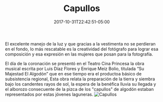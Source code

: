 ﻿---
title: "Capullos"
description: "Sritas que tomaron parte en las fiestas. Grupo en el Casino Feria del algodón . Torreón coahuila"
slug: "d"
image: pic19.jpg
keywords: ""
categories: 
    - ""
    - ""
date: 2017-10-31T22:42:51-05:00
draft: false
---

El excelente manejo de la luz y que gracias a la vestimenta no se perdieran en el fondo, lo más rescatable es la creatividad del fotógrafo para lograr esa composición y esa expresión en las mujeres que posan para la fotografía.

El día de la coronación se presentó en el Teatro Cina Princesa la obra musical escrita por Luis Díaz Flores y Enrique Meiz Bolio, titulada “Su Majestad El Algodón” que en ese tiempo era el productoa básico de subsistencia regional, 
Esta obra relata la preparación de la tierra y siembra bajo los candentes rayos de sol, la espera de la benéfica lluvia su llegada y el alborozo consecuente de la pizca de los "capullos" de algodón estaban representados por estas jóvenes laguneras. 
![Capullos](https://claudiaguerreros.github.io/juliososa/img/pic19.jpg)
